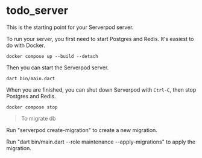# todo_server

This is the starting point for your Serverpod server.

To run your server, you first need to start Postgres and Redis. It's easiest to do with Docker.

    docker compose up --build --detach

Then you can start the Serverpod server.

    dart bin/main.dart

When you are finished, you can shut down Serverpod with `Ctrl-C`, then stop Postgres and Redis.

    docker compose stop

> To migrate db

Run "serverpod create-migration" to create a new migration.

Run "dart bin/main.dart --role maintenance --apply-migrations" to apply the migration.
